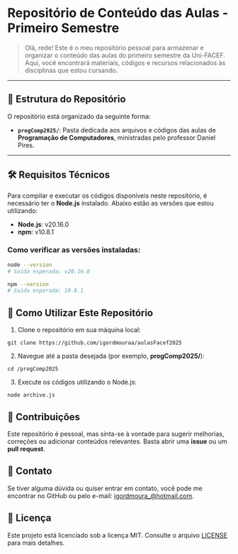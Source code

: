 # Repositório de Conteúdo das Aulas - Primeiro Semestre

> Olá, rede! Este é o meu repositório pessoal para armazenar e organizar o conteúdo das aulas do primeiro semestre da Uni-FACEF. Aqui, você encontrará materiais, códigos e recursos relacionados às disciplinas que estou cursando.

---

## 📂 Estrutura do Repositório

O repositório está organizado da seguinte forma:

- **`progComp2025/`**: Pasta dedicada aos arquivos e códigos das aulas de **Programação de Computadores**, ministradas pelo professor Daniel Pires.

---

## 🛠️ Requisitos Técnicos

Para compilar e executar os códigos disponíveis neste repositório, é necessário ter o **Node.js** instalado. Abaixo estão as versões que estou utilizando:

- **Node.js**: v20.16.0
- **npm**: v10.8.1

### Como verificar as versões instaladas:

```bash
node --version
# Saída esperada: v20.16.0

npm --version
# Saída esperada: 10.8.1

```

## 🚀 Como Utilizar Este Repositório

1. Clone o repositório em sua máquina local:
```
git clone https://github.com/igordmouraa/aulasFacef2025
```

2. Navegue até a pasta desejada (por exemplo, **progComp2025/**):
```
cd /progComp2025
```

3. Execute os códigos utilizando o Node.js:
```
node archive.js
```

## 📝 Contribuições

Este repositório é pessoal, mas sinta-se à vontade para sugerir melhorias, correções ou adicionar conteúdos relevantes. Basta abrir uma **issue** ou um **pull request**.

## 📧 Contato
Se tiver alguma dúvida ou quiser entrar em contato, você pode me encontrar no GitHub ou pelo e-mail: igordmoura_@hotmail.com.

## 📄 Licença
Este projeto está licenciado sob a licença MIT. Consulte o arquivo [LICENSE](LICENSE) para mais detalhes.
